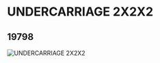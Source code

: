 # UNDERCARRIAGE 2X2X2
## 19798
![UNDERCARRIAGE 2X2X2](https://lc-www-live-s.legocdn.com/media/bricks/5/2/6106280.jpg)